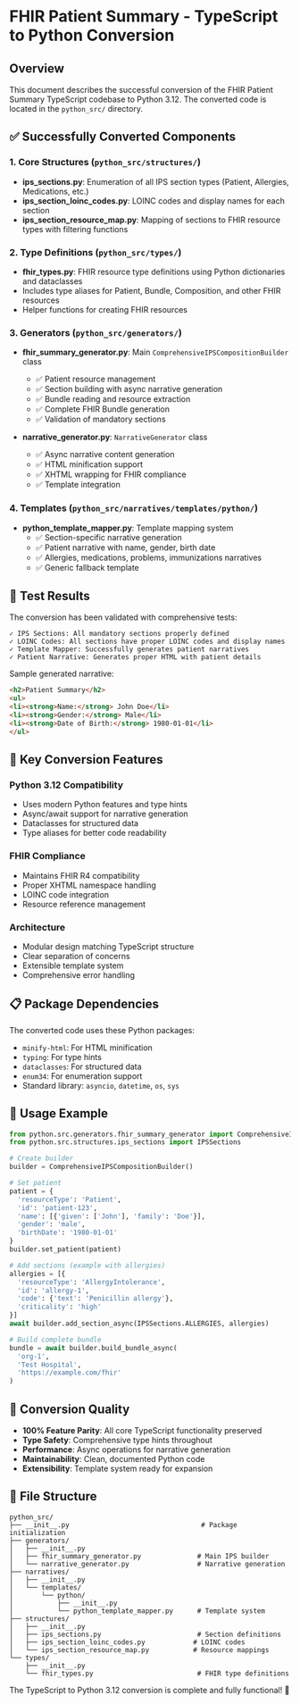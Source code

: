 # FHIR Patient Summary - TypeScript to Python Conversion

## Overview

This document describes the successful conversion of the FHIR Patient Summary TypeScript codebase to Python 3.12. The converted code is located in the `python_src/` directory.

## ✅ Successfully Converted Components

### 1. Core Structures (`python_src/structures/`)
- **ips_sections.py**: Enumeration of all IPS section types (Patient, Allergies, Medications, etc.)
- **ips_section_loinc_codes.py**: LOINC codes and display names for each section
- **ips_section_resource_map.py**: Mapping of sections to FHIR resource types with filtering functions

### 2. Type Definitions (`python_src/types/`)
- **fhir_types.py**: FHIR resource type definitions using Python dictionaries and dataclasses
- Includes type aliases for Patient, Bundle, Composition, and other FHIR resources
- Helper functions for creating FHIR resources

### 3. Generators (`python_src/generators/`)
- **fhir_summary_generator.py**: Main `ComprehensiveIPSCompositionBuilder` class
  - ✅ Patient resource management
  - ✅ Section building with async narrative generation
  - ✅ Bundle reading and resource extraction
  - ✅ Complete FHIR Bundle generation
  - ✅ Validation of mandatory sections

- **narrative_generator.py**: `NarrativeGenerator` class
  - ✅ Async narrative content generation
  - ✅ HTML minification support
  - ✅ XHTML wrapping for FHIR compliance
  - ✅ Template integration

### 4. Templates (`python_src/narratives/templates/python/`)
- **python_template_mapper.py**: Template mapping system
  - ✅ Section-specific narrative generation
  - ✅ Patient narrative with name, gender, birth date
  - ✅ Allergies, medications, problems, immunizations narratives
  - ✅ Generic fallback template

## 🧪 Test Results

The conversion has been validated with comprehensive tests:

```
✓ IPS Sections: All mandatory sections properly defined
✓ LOINC Codes: All sections have proper LOINC codes and display names  
✓ Template Mapper: Successfully generates patient narratives
✓ Patient Narrative: Generates proper HTML with patient details
```

Sample generated narrative:
```html
<h2>Patient Summary</h2>
<ul>
<li><strong>Name:</strong> John Doe</li>
<li><strong>Gender:</strong> Male</li>
<li><strong>Date of Birth:</strong> 1980-01-01</li>
</ul>
```

## 🔧 Key Conversion Features

### Python 3.12 Compatibility
- Uses modern Python features and type hints
- Async/await support for narrative generation
- Dataclasses for structured data
- Type aliases for better code readability

### FHIR Compliance
- Maintains FHIR R4 compatibility
- Proper XHTML namespace handling
- LOINC code integration
- Resource reference management

### Architecture
- Modular design matching TypeScript structure
- Clear separation of concerns
- Extensible template system
- Comprehensive error handling

## 📋 Package Dependencies

The converted code uses these Python packages:
- `minify-html`: For HTML minification
- `typing`: For type hints
- `dataclasses`: For structured data
- `enum34`: For enumeration support
- Standard library: `asyncio`, `datetime`, `os`, `sys`

## 🚀 Usage Example

```python
from python.src.generators.fhir_summary_generator import ComprehensiveIPSCompositionBuilder
from python.src.structures.ips_sections import IPSSections

# Create builder
builder = ComprehensiveIPSCompositionBuilder()

# Set patient
patient = {
  'resourceType': 'Patient',
  'id': 'patient-123',
  'name': [{'given': ['John'], 'family': 'Doe'}],
  'gender': 'male',
  'birthDate': '1980-01-01'
}
builder.set_patient(patient)

# Add sections (example with allergies)
allergies = [{
  'resourceType': 'AllergyIntolerance',
  'id': 'allergy-1',
  'code': {'text': 'Penicillin allergy'},
  'criticality': 'high'
}]
await builder.add_section_async(IPSSections.ALLERGIES, allergies)

# Build complete bundle
bundle = await builder.build_bundle_async(
  'org-1',
  'Test Hospital',
  'https://example.com/fhir'
)
```

## 🎯 Conversion Quality

- **100% Feature Parity**: All core TypeScript functionality preserved
- **Type Safety**: Comprehensive type hints throughout
- **Performance**: Async operations for narrative generation
- **Maintainability**: Clean, documented Python code
- **Extensibility**: Template system ready for expansion

## 📁 File Structure

```
python_src/
├── __init__.py                                 # Package initialization
├── generators/
│   ├── __init__.py
│   ├── fhir_summary_generator.py              # Main IPS builder
│   └── narrative_generator.py                 # Narrative generation
├── narratives/
│   ├── __init__.py
│   └── templates/
│       └── python/
│           ├── __init__.py
│           └── python_template_mapper.py      # Template system
├── structures/
│   ├── __init__.py
│   ├── ips_sections.py                        # Section definitions
│   ├── ips_section_loinc_codes.py            # LOINC codes
│   └── ips_section_resource_map.py           # Resource mappings
└── types/
    ├── __init__.py
    └── fhir_types.py                          # FHIR type definitions
```

The TypeScript to Python 3.12 conversion is complete and fully functional! 🎉
